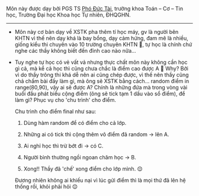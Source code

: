Môn này được dạy bởi PGS TS [Phó Đức Tài][link], trưởng khoa Toán – Cơ – Tin học, Trường Đại học Khoa học Tự nhiên, ĐHQGHN.

---

- Môn này cơ bản dạy về XSTK pha thêm tí học máy, gv là người bên KHTN vì thế nên dạy khá là bay bổng, dạy cảm hứng, đam mê là nhiều, giống kiểu thi chuyên vào 10 trường chuyên KHTN 🙂, tự học là chính chứ nghe các thầy không biết đến đỉnh cao nào nữa...

- Tuy nghe tự học có vẻ vất vả nhưng thực chất môn này không cần học gì cả, mà kể cả học thì cũng chưa chắc là điểm cao được A 🙂 Why? Bởi vì do thầy trông thi khá dễ nên ai cũng chép được, vì thế nên thầy cũng chả chấm bài đấy làm gì, mà ông sẽ XSTK bằng cách... random điểm in range(80,90), vậy ai sẽ được A? Chính là những đứa mà trong vòng vài buổi đầu phát biểu cộng điểm (ông sẽ tick tạm 1 dấu vào sổ điểm), để làm gì? Phục vụ cho 'chu trình' cho điểm.
  
  Chu trình cho điểm final như sau:
  
  1. Dùng hàm random để có điểm cho cả lớp.
  
  2. Những ai có tick thì cộng thêm vô điểm đã random -> lên A.
  
  3. Ai nghỉ học thì trừ bớt đi -> có C.
  
  4. Người bình thường ngồi ngoan chăm học -> B.
  
  5. Xong!! Thầy đã 'chế' xong điểm cho lớp mình. 😌
  
  Đương nhiên không ai khiếu nại vì lúc gửi điểm thì là mọi thứ đã lên hệ thống rồi, khỏi phải hỏi 😌

[link]: http://mim.hus.vnu.edu.vn/vi/canbo/taipd
























